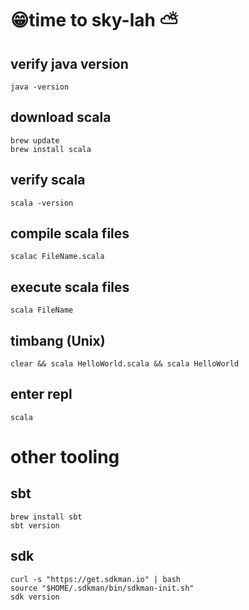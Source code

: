 # 😁time to sky-lah ⛅️

## verify java version

```
java -version
```

## download scala

```
brew update
brew install scala
```

## verify scala

```
scala -version
```

## compile scala files

```
scalac FileName.scala
```

## execute scala files

```
scala FileName
```

## timbang (Unix)

```
clear && scala HelloWorld.scala && scala HelloWorld
```

## enter repl

```
scala
```

# other tooling

## sbt

```
brew install sbt
sbt version
```

## sdk

```
curl -s "https://get.sdkman.io" | bash
source "$HOME/.sdkman/bin/sdkman-init.sh"
sdk version
```

